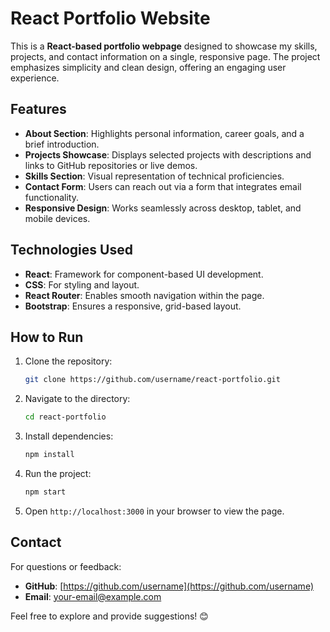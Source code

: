 # React Portfolio Website

This is a **React-based portfolio webpage** designed to showcase my skills, projects, and contact information on a single, responsive page. The project emphasizes simplicity and clean design, offering an engaging user experience.

## Features
- **About Section**: Highlights personal information, career goals, and a brief introduction.
- **Projects Showcase**: Displays selected projects with descriptions and links to GitHub repositories or live demos.
- **Skills Section**: Visual representation of technical proficiencies.
- **Contact Form**: Users can reach out via a form that integrates email functionality.
- **Responsive Design**: Works seamlessly across desktop, tablet, and mobile devices.

## Technologies Used
- **React**: Framework for component-based UI development.
- **CSS**: For styling and layout.
- **React Router**: Enables smooth navigation within the page.
- **Bootstrap**: Ensures a responsive, grid-based layout.

## How to Run
1. Clone the repository:
   ```bash
   git clone https://github.com/username/react-portfolio.git
   ```
2. Navigate to the directory:
   ```bash
   cd react-portfolio
   ```
3. Install dependencies:
   ```bash
   npm install
   ```
4. Run the project:
   ```bash
   npm start
   ```
5. Open `http://localhost:3000` in your browser to view the page.

## Contact
For questions or feedback:
- **GitHub**: [https://github.com/username](https://github.com/username)
- **Email**: [your-email@example.com](mailto:your-email@example.com)

Feel free to explore and provide suggestions! 😊
